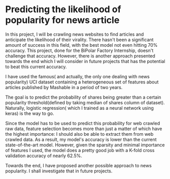 # Predicting the likelihood of popularity for news article

In this project, I will be crawling news websites to find articles and anticipate the likelihood of their virality. There hasn't been a significant amount of success in this field, with the best model not even hitting 70% accuracy. This project, done for the BiPolar Factory Internship, doesn't challenge that accuracy. However, there is another approach presented towards the end which I will consider in future projects that has the potential to beat this current accuracy.

I have used the famous( and actually, the only one dealing with news popularity) UCI dataset containing a heterogeneous set of features about articles published by Mashable in a period of two years. 

The goal is to predict the probability of shares being greater than a certain popularity threshold(defined by taking median of shares column of dataset). Naturally, logistic regression( which I trained as a neural network using keras) is the way to go.

Since the model has to be used to predict this probability for web crawled raw data, feature selection becomes more than just a matter of which have the highest importance: I should also be able to extract them from web crawled data. As a result, my model's accuracy is lower than the current state-of-the-art model. However, given the sparsity and minimal importance of features I used, the model does a pretty good job with a K-fold cross validation accuracy of nearly 62.5%.

Towards the end, I have proposed another possible approach to news popularity. I shall investigate that in future projects.
